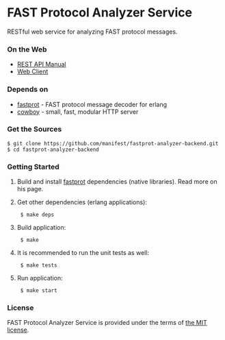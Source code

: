 # FAST Protocol Analyzer Service

RESTful web service for analyzing FAST protocol messages.

### On the Web
- [REST API Manual][manual]
- [Web Client][fpaw]

### Depends on
- [fastprot][fastprot] - FAST protocol message decoder for erlang
- [cowboy][cowboy] - small, fast, modular HTTP server

### Get the Sources

	$ git clone https://github.com/manifest/fastprot-analyzer-backend.git
	$ cd fastprot-analyzer-backend

### Getting Started

1. Build and install [fastprot][fastprot] dependencies (native libraries). Read more on his page.

2. Get other dependencies (erlang applications):

		$ make deps

3. Build application: 

		$ make

4. It is recommended to run the unit tests as well:

		$ make tests

5. Run application:

		$ make start

### License

FAST Protocol Analyzer Service is provided under the terms of [the MIT license][license].

[fpaw]:https://github.com/manifest/fastprot-analyzer-frontend
[manual]:http://manifest.github.io/fastprot-analyzer-backend/manual.html
[fastprot]:https://github.com/manifest/fastprot
[cowboy]:https://github.com/extend/cowboy
[license]:http://www.opensource.org/licenses/MIT

